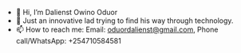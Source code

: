 - 👋 Hi, I’m Dalienst Owino Oduor
- 👀 Just an innovative lad trying to find his way through technology.
- 📫 How to reach me: Email: oduordalienst@gmail.com, Phone call/WhatsApp: +254710584581

<!---
dalienst/dalienst is a ✨ special ✨ repository because its `README.md` (this file) appears on your GitHub profile.
You can click the Preview link to take a look at your changes.
--->
